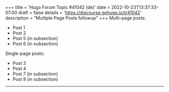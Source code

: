 +++
title = 'Hugo Forum Topic #41042 (de)'
date = 2022-10-23T13:37:33-07:00
draft = false
details = 'https://discourse.gohugo.io/t/41042'
description = "Multiple Page Posts followup"
+++
Multi-page posts:

- Post 1
- Post 2
- Post 5 (in subsection)
- Post 6 (in subsection)

Single-page posts:

- Post 3
- Post 4
- Post 7 (in subsection)
- Post 8 (in subsection)

---

